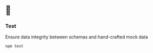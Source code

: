 # :triangular_ruler: 

### Test

Ensure data integrity between schemas and hand-crafted mock data

```sh
npm test
```
